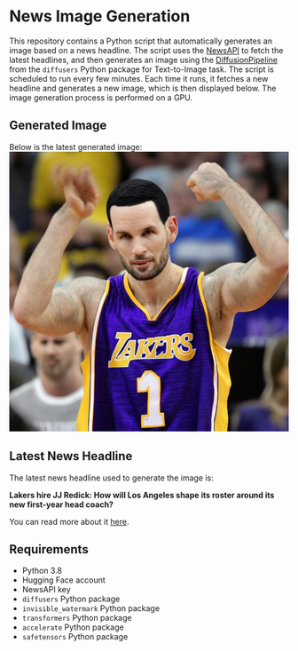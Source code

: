 # News Image Generation
This repository contains a Python script that automatically generates an image based on a news headline. The script uses the [NewsAPI](https://newsapi.org/) to fetch the latest headlines, and then generates an image using the [DiffusionPipeline](https://github.com/huggingface/diffusers) from the `diffusers` Python package for Text-to-Image task.
The script is scheduled to run every few minutes. Each time it runs, it fetches a new headline and generates a new image, which is then displayed below. The image generation process is performed on a GPU.

## Generated Image
Below is the latest generated image:
![Generated Image](image.png)

## Latest News Headline
The latest news headline used to generate the image is:

**Lakers hire JJ Redick: How will Los Angeles shape its roster around its new first-year head coach?**

You can read more about it [here](https://news.google.com/rss/articles/CBMihAFodHRwczovL3d3dy5jYnNzcG9ydHMuY29tL25iYS9uZXdzL2xha2Vycy1oaXJlLWpqLXJlZGljay1ob3ctd2lsbC1sb3MtYW5nZWxlcy1zaGFwZS1pdHMtcm9zdGVyLWFyb3VuZC1pdHMtbmV3LWZpcnN0LXllYXItaGVhZC1jb2FjaC_SAQA?oc=5).

## Requirements
- Python 3.8
- Hugging Face account
- NewsAPI key
- `diffusers` Python package
- `invisible_watermark` Python package
- `transformers` Python package
- `accelerate` Python package
- `safetensors` Python package
